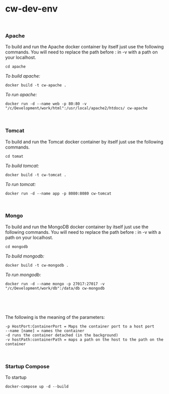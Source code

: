 # cw-dev-env

&nbsp;
### Apache

To build and run the Apache docker container by itself just use the following commands.  You will need to replace the path before : in -v with a path on your localhost.

```
cd apache
```

_To build apache:_
```
docker build -t cw-apache .
```

_To run apache:_
```
docker run -d --name web -p 80:80 -v "/c/Development/work/html":/usr/local/apache2/htdocs/ cw-apache
```

&nbsp;
### Tomcat

To build and run the Tomcat docker container by itself just use the following commands.

```
cd tomat
```

_To build tomcat:_
```
docker build -t cw-tomcat .
```

_To run tomcat:_
```
docker run -d --name app -p 8080:8080 cw-tomcat
```

&nbsp;
### Mongo

To build and run the MongoDB docker container by itself just use the following commands. You will need to replace the path before : in -v with a path on your localhost.

```
cd mongodb
```

_To build mongodb:_
```
docker build -t cw-mongodb .
```

_To run mongodb:_
```
docker run -d --name mongo -p 27017:27017 -v "/c/Development/work/db":/data/db cw-mongodb
```

&nbsp;

&nbsp;

The following is the meaning of the parameters:

```
-p HostPort:ContainerPort = Maps the container port to a host port
--name [name] = names the container
-d runs the container detached (in the background)
-v hostPath:containerPath = maps a path on the host to the path on the container
```


&nbsp;
### Startup Compose

To startup
```
docker-compose up -d --build
```
